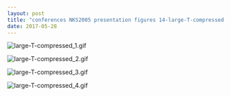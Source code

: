 ```yaml
---
layout: post
title: "conferences NKS2005 presentation figures 14-large-T-compressed large-T-compressed.nb"
date: 2017-05-28
---
```


![large-T-compressed_1.gif](../../../assets/2017/05/28/large-T-compressed-500px/large-T-compressed_1.gif)

![large-T-compressed_2.gif](../../../assets/2017/05/28/large-T-compressed-500px/large-T-compressed_2.gif)

![large-T-compressed_3.gif](../../../assets/2017/05/28/large-T-compressed-500px/large-T-compressed_3.gif)

![large-T-compressed_4.gif](../../../assets/2017/05/28/large-T-compressed-500px/large-T-compressed_4.gif)

